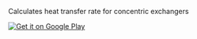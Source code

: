 Calculates heat transfer rate for concentric exchangers

<a href='https://play.google.com/store/apps/details?id=co.edu.itm.www.heatexchangercalculator&hl=en&pcampaignid=MKT-Other-global-all-co-prtnr-py-PartBadge-Mar2515-1'><img alt='Get it on Google Play' src='https://play.google.com/intl/en_us/badges/images/generic/en_badge_web_generic.png'/></a>
